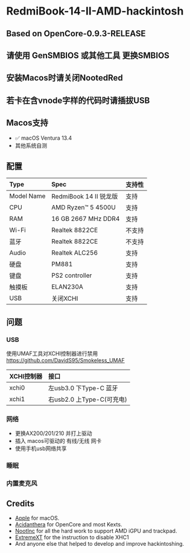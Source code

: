 # RedmiBook-14-II-AMD-hackintosh
## Based on OpenCore-0.9.3-RELEASE
## 请使用 GenSMBIOS 或其他工具 更换SMBIOS
## 安装Macos时请关闭NootedRed
## 若卡在含vnode字样的代码时请插拔USB

## Macos支持
- ✅ macOS Ventura 13.4
- 其他系统自测

## 配置

Type | Spec | 支持性
:---------|:---------|:---------
Model Name | RedmiBook 14 II 锐龙版 | 支持
CPU | AMD Ryzen™ 5 4500U | 支持
RAM | 16 GB 2667 MHz DDR4 | 支持
Wi-Fi | Realtek 8822CE | 不支持
蓝牙 | Realtek 8822CE | 不支持
Audio | Realtek ALC256 | 支持
硬盘 | PM881 | 支持
键盘 | PS2 controller | 支持
触摸板 | ELAN230A |支持
USB | 关闭XCHI | 支持


## 问题

### USB
使用UMAF工具对XCHI控制器进行禁用
https://github.com/DavidS95/Smokeless_UMAF

XCHI控制器 | 接口
:---------|:---------
xchi0 | 左usb3.0 下Type-C 蓝牙
xchi1 | 右usb2.0 上Type-C(可充电)

### 网络
- 更换AX200/201/210 并打上驱动
- 插入 macos可驱动的 有线/无线 网卡
- 使用手机usb网络共享

### 睡眠
### 内置麦克风

## Credits

- [Apple](https://www.apple.com) for macOS.
- [Acidanthera](https://github.com/acidanthera) for OpenCore and most Kexts.
- [NootInc](https://github.com/NootInc) for all the hard work to support AMD iGPU and trackpad.
- [ExtremeXT](https://github.com/ExtremeXT) for the instruction to disable XHC1
- And anyone else that helped to develop and improve hackintoshing.